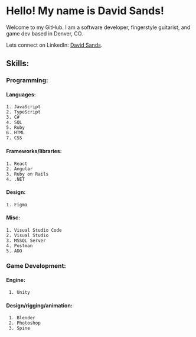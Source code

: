 # Hello! My name is David Sands!

Welcome to my GitHub. I am a software developer, fingerstyle guitarist, and game dev based in Denver, CO. 

Lets connect on LinkedIn: [David Sands](https://www.linkedin.com/in/david-max-sands/).

## Skills:

 ### Programming:

  #### Languages:
    1. JavaScript 
    2. TypeScript
    3. C#
    4. SQL
    5. Ruby
    6. HTML
    7. CSS
   
  #### Frameworks/libraries:
    1. React
    2. Angular
    3. Ruby on Rails
    4. .NET
    
  #### Design:  
    1. Figma
    
  #### Misc:
    1. Visual Studio Code
    2. Visual Studio
    3. MSSQL Server
    4. Postman
    5. ADO
  
 ### Game Development: 
 
  #### Engine: 
     1. Unity
      
  #### Design/rigging/animation:     
     1. Blender
     2. Photoshop
     3. Spine
     
 
   
    
